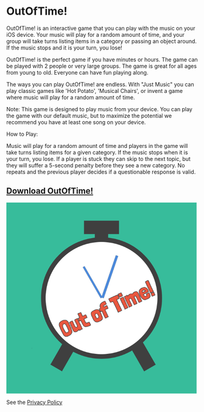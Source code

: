 # OutOfTime!

OutOfTime! is an interactive game that you can play with the music on your iOS device. Your music will play for a random amount of time, and your group will take turns listing items in a category or passing an object around. If the music stops and it is your turn, you lose!

OutOfTime! is the perfect game if you have minutes or hours. The game can be played with 2 people or very large groups. The game is great for all ages from young to old. Everyone can have fun playing along.

The ways you can play OutOfTime! are endless. With "Just Music" you can play classic games like 'Hot Potato', 'Musical Chairs', or invent a game where music will play for a random amount of time.

Note: This game is designed to play music from your device. You can play the game with our default music, but to maximize the potential we recommend you have at least one song on your device.

How to Play:

Music will play for a random amount of time and players in the game will take turns listing items for a given category.  If the music stops when it is your turn, you lose.  If a player is stuck they can skip to the next topic, but they will suffer a 5-second penalty before they see a new category.  No repeats and the previous player decides if a questionable response is valid.

## [Download OutOfTime!](https://apps.apple.com/us/app/outoftime/id1333852115)

<a href="https://apps.apple.com/us/app/outoftime/id1333852115?ls=1"><img align="center" src="/artwork/OutOfTimeLogo.png" alt="OutOfTimeLogo" width="500"></a>

See the [Privacy Policy](./OutOfTimePolicy.md)
